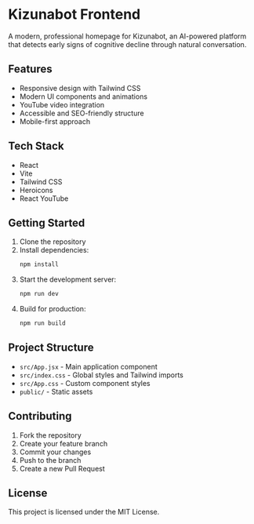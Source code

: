 # Kizunabot Frontend

A modern, professional homepage for Kizunabot, an AI-powered platform that detects early signs of cognitive decline through natural conversation.

## Features

- Responsive design with Tailwind CSS
- Modern UI components and animations
- YouTube video integration
- Accessible and SEO-friendly structure
- Mobile-first approach

## Tech Stack

- React
- Vite
- Tailwind CSS
- Heroicons
- React YouTube

## Getting Started

1. Clone the repository
2. Install dependencies:
   ```bash
   npm install
   ```
3. Start the development server:
   ```bash
   npm run dev
   ```
4. Build for production:
   ```bash
   npm run build
   ```

## Project Structure

- `src/App.jsx` - Main application component
- `src/index.css` - Global styles and Tailwind imports
- `src/App.css` - Custom component styles
- `public/` - Static assets

## Contributing

1. Fork the repository
2. Create your feature branch
3. Commit your changes
4. Push to the branch
5. Create a new Pull Request

## License

This project is licensed under the MIT License.
